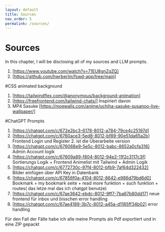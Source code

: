 ```yaml
---
layout: default
title: Sources
nav_order: 5
permalink: /sources/
---
```


# Sources

In this chapter, I will be disclosing all of my sources and LLM prompts.

1. [https://www.youtube.com/watch?v=71EU8gnZqZQ]
2. [https://github.com/hwrberlin/fswd-app/tree/main]



#CSS animated background

1. [https://tailwindflex.com/@anonymous/background-animation]
2. [https://freefrontend.com/tailwind-chats/] Inspiriert davon
3. MP4 Sasuke [https://moewalls.com/anime/uchiha-sasuke-susanoo-live-wallpaper/]

#ChatGPT Prompts

1. [https://chatgpt.com/c/672e2bc3-6178-8012-a784-79ce4c25197d]
2. [https://chatgpt.com/c/6760ace3-5ed8-8012-bf89-90e51da65a2b]
Frontend Login und Register 2. ist die Überarbeite version
3. [https://chatgpt.com/c/676068e9-5e5c-8012-babc-8652a0cfa316]
Admin Account logik 
4. [https://chatgpt.com/c/67609a89-f804-8012-94e2-11f2c3117c3f]
Sortierungs Logik + Frontend Animelist mit Tailwind + Admin Logik
5. [https://chatgpt.com/c/6772730c-97f4-8012-bfb9-7af64d322432]
Bilder einfügen über API Key in Datenbank
6. [https://chatgpt.com/c/67856f0a-4104-8012-8642-e986d79bd6d0]
Bookmark + my bookmark seite + read more funktion + such funktion + routes( das letze mal das ich chatgpt benutze)
7. [https://chatgpt.com/c/67ae3642-ebdc-8012-9ff7-7ba67b80dd17]
neue frontend für inbox und bisschen error handling
8. [https://chatgpt.com/c/67ae4189-3b7c-8012-a45a-d1185ff34b02]
error handling

Für den Fall der Fälle habe ich alle meine Prompts als Pdf exportiert und in eine ZIP gepackt